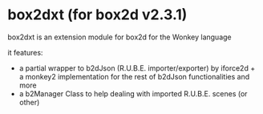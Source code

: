 
# box2dxt (for box2d v2.3.1)

box2dxt is an extension module for box2d for the Wonkey language

it features:
- a partial wrapper to b2dJson (R.U.B.E. importer/exporter) by iforce2d + a monkey2 implementation for the rest of b2dJson functionalities and more
- a b2Manager Class to help dealing with imported R.U.B.E. scenes (or other)

